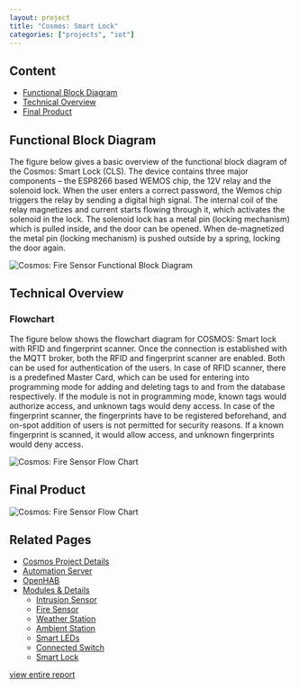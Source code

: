 ```yaml
---
layout: project
title: "Cosmos: Smart Lock"
categories: ["projects", "iot"]
---  
```


## Content

- [Functional Block Diagram](#functional-block-diagram)
- [Technical Overview](#technical-overview)
- [Final Product](#final-product)

## Functional Block Diagram


The figure below gives a basic overview of the functional block diagram of the Cosmos: Smart Lock (CLS). The device contains three major components – the ESP8266 based WEMOS chip, the 12V relay and the solenoid lock. When the user enters a correct password, the Wemos chip triggers the relay by sending a digital high signal. The internal coil of the relay magnetizes and current starts flowing through it, which activates the solenoid in the lock. The solenoid lock has a metal pin (locking mechanism) which is pulled inside, and the door can be opened. When de-magnetized the metal pin (locking mechanism) is pushed outside by a spring, locking the door again.

![Cosmos: Fire Sensor Functional Block Diagram](https://project-odyssey.s3.us-east-2.amazonaws.com/b70c46219004ed80300f96e1774b715c.png)

## Technical Overview


### Flowchart

The figure below shows the flowchart diagram for COSMOS: Smart lock with RFID and fingerprint scanner. Once the connection is established with the MQTT broker, both the RFID and fingerprint scanner are enabled. Both can be used for authentication of the users. In case of RFID scanner, there is a predefined Master Card, which can be used for entering into programming mode for adding and deleting tags to and from the database respectively. If the module is not in programming mode, known tags would authorize access, and unknown tags would deny access. In case of the fingerprint scanner, the fingerprints have to be registered beforehand, and on-spot addition of users is not permitted for security reasons. If a known fingerprint is scanned, it would allow access, and unknown fingerprints would deny access.

![Cosmos: Fire Sensor Flow Chart](https://project-odyssey.s3.us-east-2.amazonaws.com/39cdbcf4de0148fa27655d7f8f8af0bf.png)

## Final Product

![Cosmos: Fire Sensor Flow Chart](https://project-odyssey.s3.us-east-2.amazonaws.com/5ba105fb70e59ef0000711660a08f5fe.jpg)

## Related Pages

- [Cosmos Project Details](01-cosmos-project-details.html)
- [Automation Server](02-cosmos-automation-server.html)
- [OpenHAB](03-cosmos-openhab.html)
- [Modules & Details](04-cosmos-00-modules-introduction.html)
    - [Intrusion Sensor](04-cosmos-01-modules-intrusion-sensor.html)
    - [Fire Sensor](04-cosmos-02-modules-fire-sensor.html)
    - [Weather Station](04-cosmos-03-modules-weather-station.html)
    - [Ambient Station](04-cosmos-04-modules-ambient-station.html)
    - [Smart LEDs](04-cosmos-05-modules-smart-leds.html)
    - [Connected Switch](04-cosmos-06-modules-connected-switches.html)
    - [Smart Lock](04-cosmos-07-modules-smart-lock.html)


[view entire report](https://project-odyssey.s3.us-east-2.amazonaws.com/Odyssey-Resources/Projects/Cosmos/D3C319827A97C2D9EB8A5FBDC80A76D4.pdf)

